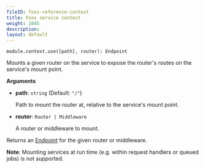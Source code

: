 ```yaml
---
fileID: foxx-reference-context
title: Foxx service context
weight: 1045
description: 
layout: default
---
```

`module.context.use([path], router): Endpoint`

Mounts a given router on the service to expose the router's routes on the
service's mount point.

**Arguments**

* **path**: `string` (Default: `"/"`)

  Path to mount the router at, relative to the service's mount point.

* **router**: `Router | Middleware`

  A router or middleware to mount.

Returns an [Endpoint](routers/foxx-reference-routers-endpoints) for the given router or middleware.

**Note**: Mounting services at run time (e.g. within request handlers or
queued jobs) is not supported.
